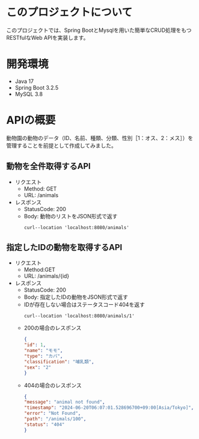 # このプロジェクトについて

このプロジェクトでは、Spring BootとMysqlを用いた簡単なCRUD処理をもつRESTfulなWeb APIを実装します。

# 開発環境

* Java 17
* Spring Boot 3.2.5
* MySQL 3.8

# APIの概要

動物園の動物のデータ（ID、名前、種類、分類、性別［1：オス、2：メス］）を管理することを前提として作成してみました。

## 動物を全件取得するAPI

* リクエスト
    * Method: GET
    * URL: /animals
* レスポンス
    * StatusCode: 200
    * Body: 動物のリストをJSON形式で返す
      ```curl  
      curl--location 'localhost:8080/animals'
      ```

## 指定したIDの動物を取得するAPI

* リクエスト
    * Method:GET
    * URL: /animals/{id}
* レスポンス
    * StatusCode: 200
    * Body: 指定したIDの動物をJSON形式で返す
    * IDが存在しない場合はステータスコード404を返す
      ```curl
      curl--location 'localhost:8080/animals/1'
      ```
    * 200の場合のレスポンス
      ```json
      {
      "id": 1,
      "name": "モモ",
      "type": "カバ",
      "classification": "哺乳類",
      "sex": "2"
      }
      ```
    * 404の場合のレスポンス
      ```json
      {
      "message": "animal not found",
      "timestamp": "2024-06-20T06:07:01.528696700+09:00[Asia/Tokyo]",
      "error": "Not Found",
      "path": "/animals/100",
      "status": "404"
      }
      ```
